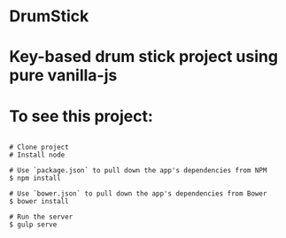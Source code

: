 # DrumStick

# Key-based drum stick project using pure vanilla-js
# To see this project:

```

# Clone project
# Install node

# Use `package.json` to pull down the app's dependencies from NPM
$ npm install

# Use `bower.json` to pull down the app's dependencies from Bower
$ bower install

# Run the server
$ gulp serve

```
